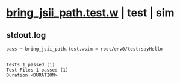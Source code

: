 # [bring_jsii_path.test.w](../../../../../examples/tests/valid/bring_jsii_path.test.w) | test | sim

## stdout.log
```log
pass ─ bring_jsii_path.test.wsim » root/env0/test:sayHello
 
 
Tests 1 passed (1)
Test Files 1 passed (1)
Duration <DURATION>
```

